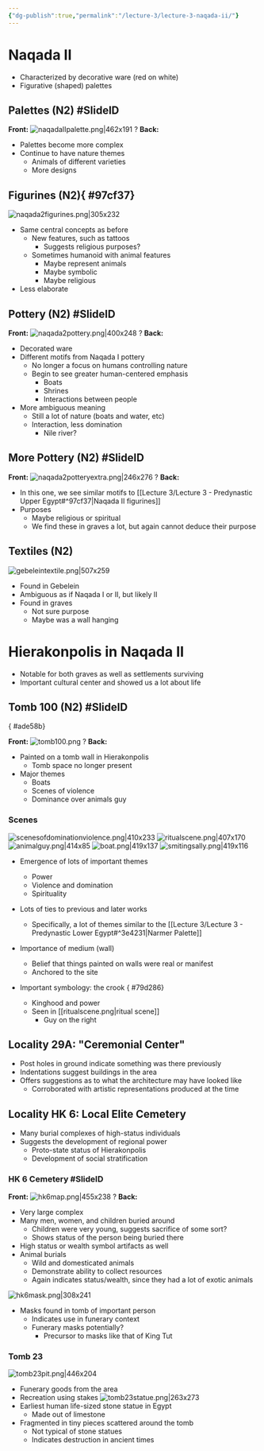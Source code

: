 ```yaml
---
{"dg-publish":true,"permalink":"/lecture-3/lecture-3-naqada-ii/"}
---
```


# Naqada II
- Characterized by decorative ware (red on white)
- Figurative (shaped) palettes

## Palettes (N2) #SlideID

<span class="hide-in-garden">**Front:**</span>
![naqadaIIpalette.png|462x191](/img/user/Images/naqadaIIpalette.png)
?
<span class="hide-in-garden">**Back:**</span>
- Palettes become more complex
- Continue to have nature themes
	- Animals of different varieties
	- More designs

## Figurines (N2){ #97cf37}


![naqada2figurines.png|305x232](/img/user/Images/naqada2figurines.png)
- Same central concepts as before
	- New features, such as tattoos
		- Suggests religious purposes?
	- Sometimes humanoid with animal features
		- Maybe represent animals
		- Maybe symbolic
		- Maybe religious
- Less elaborate
## Pottery (N2) #SlideID

<span class="hide-in-garden">**Front:**</span>
![naqada2pottery.png|400x248](/img/user/Images/naqada2pottery.png)
?
<span class="hide-in-garden">**Back:**</span>
- Decorated ware
- Different motifs from Naqada I pottery
	- No longer a focus on humans controlling nature
	- Begin to see greater human-centered emphasis
		- Boats
		- Shrines
		- Interactions between people
- More ambiguous meaning
	- Still a lot of nature (boats and water, etc)
	- Interaction, less domination
		- Nile river?

## More Pottery (N2) #SlideID

<span class="hide-in-garden">**Front:**</span>
![naqada2potteryextra.png|246x276](/img/user/Images/naqada2potteryextra.png)
?
<span class="hide-in-garden">**Back:**</span>
- In this one, we see similar motifs to [[Lecture 3/Lecture 3 - Predynastic Upper Egypt#^97cf37\|Naqada II figurines]]
- Purposes
	- Maybe religious or spiritual
	- We find these in graves a lot, but again cannot deduce their purpose

## Textiles (N2)
![gebeleintextile.png|507x259](/img/user/Images/gebeleintextile.png)
- Found in Gebelein
- Ambiguous as if Naqada I or II, but likely II
- Found in graves
	- Not sure purpose
	- Maybe was a wall hanging

# Hierakonpolis in Naqada II
- Notable for both graves as well as settlements surviving
- Important cultural center and showed us a lot about life

## Tomb 100 (N2) #SlideID
{ #ade58b}


<span class="hide-in-garden">**Front:**</span>
![tomb100.png](/img/user/Images/tomb100.png)
?
<span class="hide-in-garden">**Back:**</span>
- Painted on a tomb wall in Hierakonpolis
	- Tomb space no longer present
- Major themes
	- Boats
	- Scenes of violence
	- Dominance over animals guy

### Scenes
![scenesofdominationviolence.png|410x233](/img/user/Images/scenesofdominationviolence.png)
![ritualscene.png|407x170](/img/user/Images/ritualscene.png)
![animalguy.png|414x85](/img/user/Images/animalguy.png)
![boat.png|419x137](/img/user/Images/boat.png)
![smitingsally.png|419x116](/img/user/Images/smitingsally.png)
- Emergence of lots of important themes
	- Power
	- Violence and domination
	- Spirituality
- Lots of ties to previous and later works
	- Specifically, a lot of themes similar to the [[Lecture 3/Lecture 3 - Predynastic Lower Egypt#^3e4231\|Narmer Palette]]
- Importance of medium (wall)
	- Belief that things painted on walls were real or manifest
	- Anchored to the site
- Important symbology: the crook
{ #79d286}

	- Kinghood and power
	- Seen in [[ritualscene.png|ritual scene]]
		- Guy on the right
## Locality 29A: "Ceremonial Center"
- Post holes in ground indicate something was there previously
- Indentations suggest buildings in the area
- Offers suggestions as to what the architecture may have looked like
	- Corroborated with artistic representations produced at the time
## Locality HK 6: Local Elite Cemetery
- Many burial complexes of high-status individuals
- Suggests the development of regional power
	- Proto-state status of Hierakonpolis
	- Development of social stratification
### HK 6 Cemetery #SlideID

<span class="hide-in-garden">**Front:**</span>
![hk6map.png|455x238](/img/user/Images/hk6map.png)
?
<span class="hide-in-garden">**Back:**</span>
- Very large complex
- Many men, women, and children buried around
	- Children were very young, suggests sacrifice of some sort?
	- Shows status of the person being buried there
- High status or wealth symbol artifacts as well
- Animal burials
	- Wild and domesticated animals
	- Demonstrate ability to collect resources
	- Again indicates status/wealth, since they had a lot of exotic animals

![hk6mask.png|308x241](/img/user/Images/hk6mask.png)
- Masks found in tomb of important person
	- Indicates use in funerary context
	- Funerary masks potentially?
		- Precursor to masks like that of King Tut
### Tomb 23
![tomb23pit.png|446x204](/img/user/Images/tomb23pit.png)
- Funerary goods from the area
- Recreation using stakes
![tomb23statue.png|263x273](/img/user/Images/tomb23statue.png)
- Earliest human life-sized stone statue in Egypt
	- Made out of limestone
- Fragmented in tiny pieces scattered around the tomb
	- Not typical of stone statues
	- Indicates destruction in ancient times
